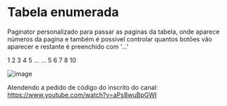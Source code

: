 # Tabela enumerada

Paginator personalizado para passar as paginas da tabela, onde aparece números da pagina e também é possivel controlar quantos botões vão aparecer e restante é preenchido com '...'

1 2 3 4 5 ...
... 5 6 7 8 10 

![image](https://github.com/luizpmonteiro8/Youtube-table-enumerada/assets/50561852/f4b5c371-3645-4000-bfe8-9262ef6b1e53)


Atendendo a pedido de código do inscrito do canal:
https://www.youtube.com/watch?v=aPs8wuBpGWI
